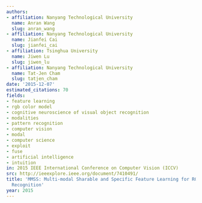 ```yaml
---
authors:
- affiliation: Nanyang Technological University
  name: Anran Wang
  slug: anran_wang
- affiliation: Nanyang Technological University
  name: Jianfei Cai
  slug: jianfei_cai
- affiliation: Tsinghua University
  name: Jiwen Lu
  slug: jiwen_lu
- affiliation: Nanyang Technological University
  name: Tat-Jen Cham
  slug: tatjen_cham
date: '2015-12-07'
estimated_citations: 70
fields:
- feature learning
- rgb color model
- cognitive neuroscience of visual object recognition
- modalities
- pattern recognition
- computer vision
- modal
- computer science
- exploit
- fuse
- artificial intelligence
- intuition
in: 2015 IEEE International Conference on Computer Vision (ICCV)
src: http://ieeexplore.ieee.org/document/7410491/
title: 'MMSS: Multi-modal Sharable and Specific Feature Learning for RGB-D Object
  Recognition'
year: 2015
---
```

